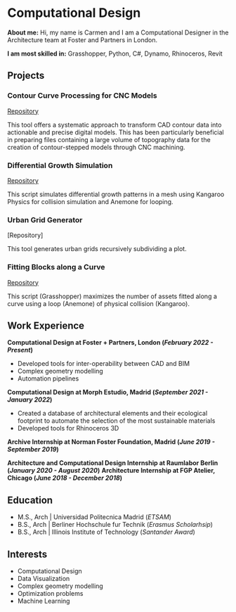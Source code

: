 # Computational Design
**About me:**
  Hi, my name is Carmen and I am a Computational Designer in the Architecture team at Foster and Partners in London.

**I am most skilled in:**
Grasshopper, Python, C#, Dynamo, Rhinoceros, Revit


## Projects
### Contour Curve Processing for CNC Models
[Repository](https://github.com/crubiogarcia/ContourCurveTopographyProcessing)

This tool offers a systematic approach to transform CAD contour data into actionable and precise digital models. This has been particularly beneficial in preparing files containing a large volume of topography data for the creation of contour-stepped models through CNC machining. 

### Differential Growth Simulation
[Repository](https://github.com/crubiogarcia/Differential-Growth)

This script simulates differential growth patterns in a mesh using Kangaroo Physics for collision simulation and Anemone for looping.

### Urban Grid Generator
[Repository]

This tool generates urban grids recursively subdividing a plot.

### Fitting Blocks along a Curve
[Repository](https://github.com/crubiogarcia/PlotFit)

This script (Grasshopper) maximizes the number of assets fitted along a curve using a loop (Anemone) of physical collision (Kangaroo).



## Work Experience
**Computational Design at Foster + Partners, London (_February 2022 - Present_)**
- Developed tools for inter-operability between CAD and BIM
- Complex geometry modelling
- Automation pipelines

**Computational Design at Morph Estudio, Madrid (_September 2021 - January 2022_)**
- Created a database of architectural elements and their ecological footprint to automate the selection of the most sustainable materials
- Developed tools for Rhinoceros 3D
  
**Archive Internship at Norman Foster Foundation, Madrid (_June 2019 - September 2019_)**

**Architecture and Computational Design Internship at Raumlabor Berlin (_January 2020 - August 2020_)**
**Architecture Internship at FGP Atelier, Chicago (_June 2018 - December 2018_)**

## Education						       		  								       		
- M.S., Arch	| Universidad Politecnica Madrid  (_ETSAM_) 	        		
- B.S., Arch | Berliner Hochschule fur Technik  (_Erasmus Scholarhsip_)
- B.S., Arch | Illinois Institute of Technology (_Santander Award_)


## Interests
- Computational Design
- Data Visualization
- Complex geometry modelling
- Optimization problems
- Machine Learning
